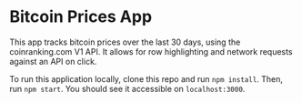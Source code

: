 # Bitcoin Prices App

This app tracks bitcoin prices over the last 30 days, using the coinranking.com V1 API. It allows for row highlighting and network requests against an API on click.

To run this application locally, clone this repo and run `npm install`. Then, run `npm start`. You should see it accessible on `localhost:3000`.